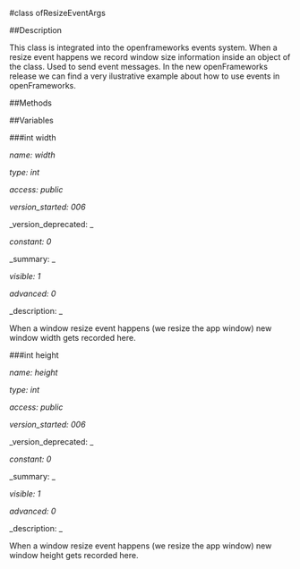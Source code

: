 #class ofResizeEventArgs

##Description



This class is integrated into the openframeworks events system. When a resize event happens we record window size information inside an object of the class. Used to send event messages. In the new openFrameworks release we can find a very ilustrative example about how to use events in openFrameworks.

##Methods



##Variables



###int width

_name: width_

_type: int_

_access: public_

_version_started: 006_

_version_deprecated: _

_constant: 0_

_summary: _

_visible: 1_

_advanced: 0_



_description: _

When a window resize event happens (we resize the app window) new window width gets recorded here.













###int height

_name: height_

_type: int_

_access: public_

_version_started: 006_

_version_deprecated: _

_constant: 0_

_summary: _

_visible: 1_

_advanced: 0_



_description: _

When a window resize event happens (we resize the app window) new window height gets recorded here.













